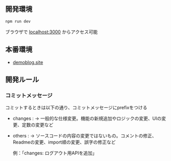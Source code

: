 ## 開発環境

```bash
npm run dev
```

ブラウザで [localhost:3000](http://localhost:3000) からアクセス可能

## 本番環境

- [demoblog.site](https://www.demoblog.site/)

## 開発ルール

### コミットメッセージ

コミットするときは以下の通り、コミットメッセージにprefixをつける

- changes : → 一般的な仕様変更。機能の新規追加やロジックの変更、UIの変更、定数の変更など
- others : → ソースコードの内容の変更ではないもの。コメントの修正、Readmeの変更、import順の変更、誤字の修正など

  例：「changes: ログアウト用APIを追加」
